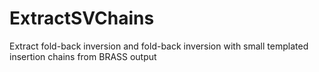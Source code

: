 # ExtractSVChains
Extract fold-back inversion and fold-back inversion with small templated insertion chains from BRASS output
